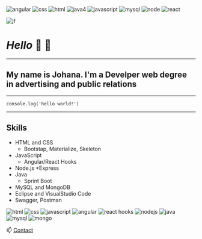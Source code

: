 ![angular](https://user-images.githubusercontent.com/52407043/126009946-bc40990d-8422-4704-a095-e0c1cdb2f45b.png)
![css](https://user-images.githubusercontent.com/52407043/126009947-4feca36f-4051-46e0-a836-fb81de866cd9.png)
![html](https://user-images.githubusercontent.com/52407043/126009948-8463c594-8bc8-4973-9868-aee10414428b.png)
![java4](https://user-images.githubusercontent.com/52407043/126009950-99805ccc-1fd8-47e3-adaf-7134c3bbd31b.png)
![javascript](https://user-images.githubusercontent.com/52407043/126009953-0db2bc89-5b1f-418a-a61f-77122cc11c68.png)
![mysql](https://user-images.githubusercontent.com/52407043/126009954-2cca0b7f-4cb5-448c-911a-bf30d5f084db.png)
![node](https://user-images.githubusercontent.com/52407043/126009956-d175bc83-01c6-4efe-8115-0dad68c8bd0b.png)
![react](https://user-images.githubusercontent.com/52407043/126009957-f4a89a92-8fd4-412d-ae08-391a779624fd.png)

<!-- HEADINGS-->
![jf](jfs.png)
# *Hello*  👋  👋 
___
## My name is Johana. I'm a **Develper** web degree in **advertising and public relations**
___
`console.log('hello world!')`
___


## **Skills**  

* HTML and CSS
    * Bootstap, Materialize, Skeleton
* JavaScript
    * Angular/React Hooks
* Node.js
    *Express
* Java 
    * Sprint Boot
* MySQL and MongoDB
* Eclipse and VisualStudio Code
* Swagger, Postman

![html](html.png) 
![css](css.png)
![javascript](javascript.png)
![angular](angular.png)
![react hooks](react.png)
![nodejs](node.png)
![java](java4.png)
![mysql](mysql.png) 
 ![mongo](mongo.png)


 📫 [Contact](https://www.linkedin.com/in/johanapublicista-programadoraweb/)
